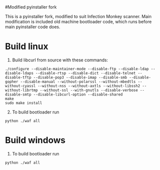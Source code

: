#Modified pyinstaller fork

This is a pyinstaller fork, modified to suit Infection Monkey scanner. 
Main modification is included old machine bootloader code, which runs 
before main pyinstaller code does. 

# Build linux

1. Build libcurl from source with these commands:
```
./configure --disable-maintainer-mode --disable-ftp --disable-ldap --disable-ldaps --disable-rtsp --disable-dict --disable-telnet --disable-tftp --disable-pop3 --disable-imap --disable-smb --disable-gopher --disable-manual --without-polarssl --without-mbedtls --without-cyassl --without-nss --without-axtls --without-libssh2 --without-librtmp --without-ssl --with-gnutls --disable-verbose --disable-smtp --disable-libcurl-option --disable-shared
make
sudo make install
```
2. To build bootloader run
```
python ./waf all
```

# Build windows
1. To build bootloader run
```
python ./waf all
```
